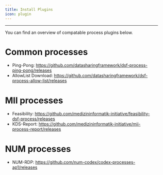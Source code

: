 ```yaml
---
title: Install Plugins
icon: plugin
---
```

---


You can find an overview of compatable process plugins below.

# Common processes

- Ping-Pong: https://github.com/datasharingframework/dsf-process-ping-pong/releases
- AllowList Download: https://github.com/datasharingframework/dsf-process-allow-list/releases

# MII processes

- Feasibility: https://github.com/medizininformatik-initiative/feasibility-dsf-process/releases
- KDS-Report: https://github.com/medizininformatik-initiative/mii-process-report/releases
<!-- - MII-Data-Sharing: https://github.com/medizininformatik-initiative/mii-process-data-sharing/releases
- MII-Data-Transfer: https://github.com/medizininformatik-initiative/mii-process-data-transfer/releases -->

# NUM processes
- NUM-RDP: https://github.com/num-codex/codex-processes-ap1/releases